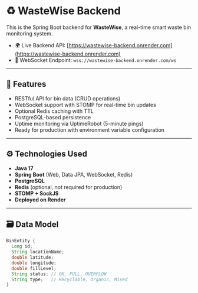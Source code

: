 # ♻️ WasteWise Backend

This is the Spring Boot backend for **WasteWise**, a real-time smart waste bin monitoring system.

- 🌍 Live Backend API: [https://wastewise-backend.onrender.com](https://wastewise-backend.onrender.com)
- 🔌 WebSocket Endpoint: `wss://wastewise-backend.onrender.com/ws`

---

## 🚀 Features

- RESTful API for bin data (CRUD operations)
- WebSocket support with STOMP for real-time bin updates
- Optional Redis caching with TTL
- PostgreSQL-based persistence
- Uptime monitoring via UptimeRobot (5-minute pings)
- Ready for production with environment variable configuration

---

## ⚙️ Technologies Used

- **Java 17**
- **Spring Boot** (Web, Data JPA, WebSocket, Redis)
- **PostgreSQL**
- **Redis** (optional, not required for production)
- **STOMP + SockJS**
- **Deployed on Render**

---

## 🗃️ Data Model

```java
BinEntity {
  Long id;
  String locationName;
  double latitude;
  double longitude;
  double fillLevel;
  String status; // OK, FULL, OVERFLOW
  String type;   // Recyclable, Organic, Mixed
}
